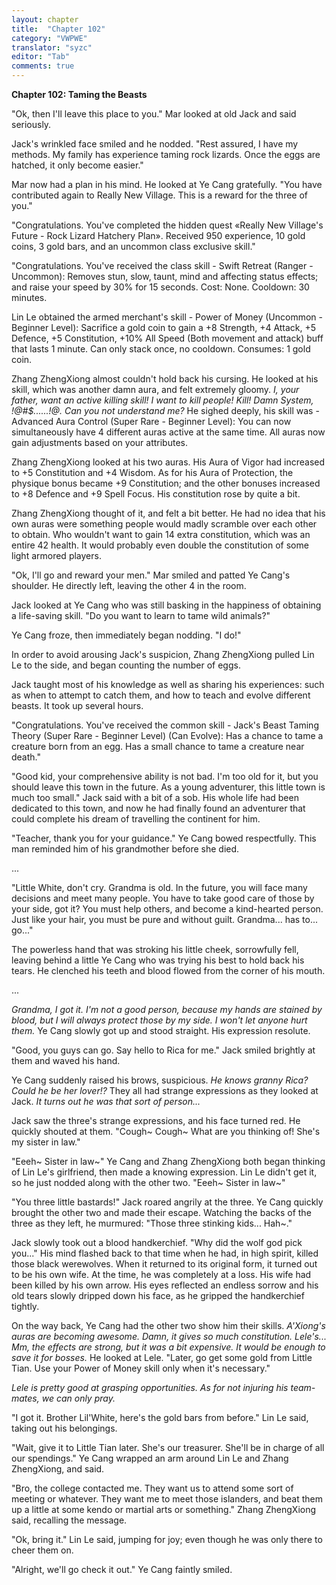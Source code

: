 ```yaml
---
layout: chapter
title:  "Chapter 102"
category: "VWPWE"
translator: "syzc"
editor: "Tab"
comments: true
---
```


**Chapter 102: Taming the Beasts**
 
"Ok, then I'll leave this place to you." Mar looked at old Jack and said seriously.
 
Jack's wrinkled face smiled and he nodded. "Rest assured, I have my methods. My family has experience taming rock lizards. Once the eggs are hatched, it only become easier."
 
Mar now had a plan in his mind. He looked at Ye Cang gratefully. "You have contributed again to Really New Village. This is a reward for the three of you."
 
"Congratulations. You've completed the hidden quest «Really New Village's Future - Rock Lizard Hatchery Plan». Received 950 experience, 10 gold coins, 3 gold bars, and an uncommon class exclusive skill."
 
"Congratulations. You've received the class skill - Swift Retreat (Ranger - Uncommon): Removes stun, slow, taunt, mind and affecting status effects; and raise your speed by 30% for 15 seconds. Cost: None. Cooldown: 30 minutes.
 
Lin Le obtained the armed merchant's skill - Power of Money (Uncommon - Beginner Level): Sacrifice a gold coin to gain a +8 Strength, +4 Attack, +5 Defence, +5 Constitution, +10% All Speed (Both movement and attack) buff that lasts 1 minute. Can only stack once, no cooldown. Consumes: 1 gold coin.
 
Zhang ZhengXiong almost couldn't hold back his cursing. He looked at his skill, which was another damn aura, and felt extremely gloomy. *I, your father, want an active killing skill! I want to kill people! Kill! Damn System, !@#$......!@. Can you not understand me?* He sighed deeply, his skill was - Advanced Aura Control (Super Rare - Beginner Level): You can now simultaneously have 4 different auras active at the same time. All auras now gain  adjustments based on your attributes.
 
Zhang ZhengXiong looked at his two auras. His Aura of Vigor had increased to +5 Constitution and +4 Wisdom. As for his Aura of Protection, the physique bonus became +9 Constitution; and the other bonuses increased to +8 Defence and +9 Spell Focus. His constitution rose by quite a bit.
 
Zhang ZhengXiong thought of it, and felt a bit better. He had no idea that his own auras were something people would madly scramble over each other to obtain. Who wouldn't want to gain 14 extra constitution, which was an entire 42 health. It would probably even double the constitution of some light armored players.
 
"Ok, I'll go and reward your men." Mar smiled and patted Ye Cang's shoulder. He directly left, leaving the other 4 in the room.
 
Jack looked at Ye Cang who was still basking in the happiness of obtaining a life-saving skill. "Do you want to learn to tame wild animals?"
 
Ye Cang froze, then immediately began nodding. "I do!"
 
In order to avoid arousing Jack's suspicion, Zhang ZhengXiong pulled Lin Le to the side, and began counting the number of eggs.
 
Jack taught most of his knowledge as well as sharing his experiences: such as when to attempt to catch them, and how to teach and evolve different beasts. It took up several hours.
 
"Congratulations. You've received the common skill - Jack's Beast Taming Theory (Super Rare - Beginner Level) (Can Evolve): Has a chance to tame a creature born from an egg. Has a small chance to tame a creature near death."
 
"Good kid, your comprehensive ability is not bad. I'm too old for it, but you should leave this town in the future. As a young adventurer, this little town is much too small." Jack said with a bit of a sob. His whole life had been dedicated to this town, and now he had finally found an adventurer that could complete his dream of travelling the continent for him. 
 
"Teacher, thank you for your guidance." Ye Cang bowed respectfully. This man reminded him of his grandmother before she died.
 
...
 
"Little White, don't cry. Grandma is old. In the future, you will face many decisions and meet many people. You have to take good care of those by your side, got it? You must help others, and become a kind-hearted person. Just like your hair, you must be pure and without guilt. Grandma... has to... go..."
 
The powerless hand that was stroking his little cheek, sorrowfully fell, leaving behind a little Ye Cang who was trying his best to hold back his tears. He clenched his teeth and blood flowed from the corner of his mouth.
 
...
 
*Grandma, I got it. I'm not a good person, because my hands are stained by blood, but I will always protect those by my side. I won't let anyone hurt them.* Ye Cang slowly got up and stood straight. His expression resolute.
 
"Good, you guys can go. Say hello to Rica for me." Jack smiled brightly at them and waved his hand.
 
Ye Cang suddenly raised his brows, suspicious. *He knows granny Rica? Could he be her lover!?* They all had strange expressions as they looked at Jack. *It turns out he was that sort of person...* 
 
Jack saw the three's strange expressions, and his face turned red. He quickly shouted at them. "Cough~ Cough~ What are you thinking of! She's my sister in law." 
 
"Eeeh~ Sister in law~" Ye Cang and Zhang ZhengXiong both began thinking of Lin Le's girlfriend, then made a knowing expression. Lin Le didn't get it, so he just nodded along with the other two. "Eeeh~ Sister in law~"
 
"You three little bastards!" Jack roared angrily at the three. Ye Cang quickly brought the other two and made their escape. Watching the backs of the three as they left, he murmured: "Those three stinking kids... Hah~."
 
Jack slowly took out a blood handkerchief. "Why did the wolf god pick you..." His mind flashed back to that time when he had, in high spirit, killed those black werewolves. When it returned to its original form, it turned out to be his own wife. At the time, he was completely at a loss. His wife had been killed by his own arrow. His eyes reflected an endless sorrow and his old tears slowly dripped down his face, as he gripped the handkerchief tightly.
 
On the way back, Ye Cang had the other two show him their skills. *A'Xiong's auras are becoming awesome. Damn, it gives so much constitution. Lele's... Mm, the effects are strong, but it was a bit expensive. It would be enough to save it for bosses.* He looked at Lele. "Later, go get some gold from Little Tian. Use your Power of Money skill only when it's necessary."
 
*Lele is pretty good at grasping opportunities. As for not injuring his team-mates, we can only pray.*
 
"I got it. Brother Lil'White, here's the gold bars from before." Lin Le said, taking out his belongings.
 
"Wait, give it to Little Tian later. She's our treasurer. She'll be in charge of all our spendings." Ye Cang wrapped an arm around Lin Le and Zhang ZhengXiong, and said.
 
"Bro, the college contacted me. They want us to attend some sort of meeting or whatever. They want me to meet those islanders, and beat them up a little at some kendo or martial arts or something." Zhang ZhengXiong said, recalling the message.
 
"Ok, bring it." Lin Le said, jumping for joy; even though he was only there to cheer them on.
 
"Alright, we'll go check it out." Ye Cang faintly smiled. 
